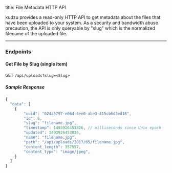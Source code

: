 title: File Metadata HTTP API

kudzu provides a read-only HTTP API to get metadata about the files that have been uploaded to your system. As a security and bandwidth abuse precaution, the API is only queryable by "slug" which is the normalized filename of the uploaded file.

---

### Endpoints

#### Get File by Slug (single item)
<kbd>GET</kbd> `/api/uploads?slug=<Slug>`

##### Sample Response
```javascript
{
  "data": [
    {
        "uuid": "024a5797-e064-4ee0-abe3-415cb6d3ed18",
        "id": 6,
        "slug": "filename.jpg",
        "timestamp": 1493926453826, // milliseconds since Unix epoch
        "updated": 1493926453826,
        "name": "filename.jpg",
        "path": "/api/uploads/2017/05/filename.jpg",
        "content_length": 357557,
        "content_type": "image/jpeg",
    }
  ]
}
```
